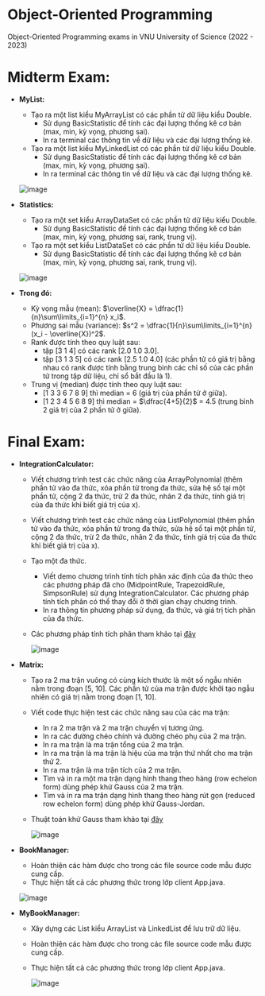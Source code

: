 # Object-Oriented Programming
Object-Oriented Programming exams in VNU University of Science (2022 - 2023)

# Midterm Exam:
   - **MyList:**
      - Tạo ra một list kiểu MyArrayList có các phần tử dữ liệu kiểu Double.
        - Sử dụng BasicStatistic để tính các đại lượng thống kê cơ bản (max, min, kỳ vọng, phương sai).
        - In ra terminal các thông tin về dữ liệu và các đại lượng thống kê.
      - Tạo ra một list kiểu MyLinkedList có các phần tử dữ liệu kiểu Double.
        - Sử dụng BasicStatistic để tính các đại lượng thống kê cơ bản (max, min, kỳ vọng, phương sai).
        - In ra terminal các thông tin về dữ liệu và các đại lượng thống kê.
          
      ![image](https://github.com/dangth2011/Object-Oriented-Programming/assets/152959080/262597c7-71da-4a5e-a53d-03a09a6f8d3f)


   - **Statistics:**
      - Tạo ra một set kiểu ArrayDataSet có các phần tử dữ liệu kiểu Double.
        - Sử dụng BasicStatistic để tính các đại lượng thống kê cơ bản (max, min, kỳ vọng, phương sai, rank, trung vị).
      - Tạo ra một set kiểu ListDataSet có các phần tử dữ liệu kiểu Double.
        - Sử dụng BasicStatistic để tính các đại lượng thống kê cơ bản (max, min, kỳ vọng, phương sai, rank, trung vị).
          
      ![image](https://github.com/dangth2011/Object-Oriented-Programming/assets/152959080/9e5c1574-8488-4932-ac68-2047e305b211)


   - **Trong đó:**
      - Kỳ vọng mẫu (mean): $\overline{X} = \dfrac{1}{n}\sum\limits_{i=1}^{n} x_i$.
      - Phương sai mẫu (variance): $s^2 = \dfrac{1}{n}\sum\limits_{i=1}^{n} (x_i - \overline{X})^2$.
      - Rank được tính theo quy luật sau:
        - tập [3 1 4] có các rank [2.0 1.0 3.0].
        - tập [3 1 3 5] có các rank [2.5 1.0 4.0] (các phần tử có giá trị bằng nhau có rank được tính bằng trung bình các chỉ số của các phần tử trong tập dữ liệu, chỉ sổ bắt đầu là 1).
      - Trung vị (median) được tính theo quy luật sau:
        -  [1 3 3 6 7 8 9] thì median = 6 (giá trị của phần tử ở giữa).
        -  [1 2 3 4 5 6 8 9] thì median = $\dfrac{4+5}{2}$ = 4.5 (trung bình 2 giá trị của 2 phần tử ở giữa).
# Final Exam:
   - **IntegrationCalculator:**
      - Viết chương trình test các chức năng của ArrayPolynomial (thêm phần tử vào đa thức, xóa phần tử trong đa thức, sửa hệ số tại một phần tử, cộng 2 đa thức, trừ 2 đa thức, nhân 2 đa thức, tính giá trị của đa thức khi biết giá trị của x).
      - Viết chương trình test các chức năng của ListPolynomial (thêm phần tử vào đa thức, xóa phần tử trong đa thức, sửa hệ số tại một phần tử, cộng 2 đa thức, trừ 2 đa thức, nhân 2 đa thức, tính giá trị của đa thức khi biết giá trị của x).
      - Tạo một đa thức.
         - Viết demo chương trình tính tích phân xác định của đa thức theo các phương pháp đã cho (MidpointRule, TrapezoidRule, SimpsonRule) sử dụng IntegrationCalculator. Các phương pháp tính tích phân có thể thay đổi ở thời gian chạy chương trình.
         - In ra thông tin phương pháp sử dụng, đa thức, và giá trị tích phân của đa thức.
      - Các phương pháp tính tích phân tham khảo tại [đây](https://www.sfu.ca/math-coursenotes/Math%20158%20Course%20Notes/sec_Numerical_Integration.html)
        
        ![image](https://github.com/dangth2011/Object-Oriented-Programming/assets/152959080/dbeb95ef-3fe3-43ac-989c-8d636ccb08b1)


   - **Matrix:**
      - Tạo ra 2 ma trận vuông có cùng kích thước là một số ngẫu nhiên nằm trong đoạn [5, 10]. Các phần tử của ma trận được khởi tạo ngẫu nhiên có giá trị nằm trong đoạn [1, 10].
      - Viết code thực hiện test các chức năng sau của các ma trận:
         - In ra 2 ma trận và 2 ma trận chuyển vị tương ứng.
         - In ra các đường chéo chính và đường chéo phụ của 2 ma trận.
         - In ra ma trận là ma trận tổng của 2 ma trận.
         - In ra ma trận là ma trận là hiệu của ma trận thứ nhất cho ma trận thứ 2.
         - In ra ma trận là ma trận tích của 2 ma trận.
         - Tìm và in ra một ma trận dạng hình thang theo hàng (row echelon form) dùng phép khử Gauss của 2 ma trận.
         - Tìm và in ra ma trận dạng hình thang theo hàng rút gọn (reduced row echelon form) dùng phép khử Gauss-Jordan.
      - Thuật toán khử Gauss tham khảo tại [đây](https://www.baeldung.com/cs/solving-system-linear-equations)
        
        ![image](https://github.com/dangth2011/Object-Oriented-Programming/assets/152959080/be7a78b7-4a13-48a3-b0f2-e462c90e1474)


   - **BookManager:**
      -  Hoàn thiện các hàm được cho trong các file source code mẫu được cung cấp.
      -  Thực hiện tất cả các phương thức trong lớp client App.java.
        
        ![image](https://github.com/dangth2011/Object-Oriented-Programming/assets/152959080/1f4ec8c8-37f2-490d-887f-c37502155f6c)


   - **MyBookManager:**
      - Xây dựng các List kiểu ArrayList và LinkedList để lưu trữ dữ liệu.
      - Hoàn thiện các hàm được cho trong các file source code mẫu được cung cấp.
      - Thực hiện tất cả các phương thức trong lớp client App.java.
        
        ![image](https://github.com/dangth2011/Object-Oriented-Programming/assets/152959080/42d6e552-20f2-40c1-bed2-91b37dd1e910)

